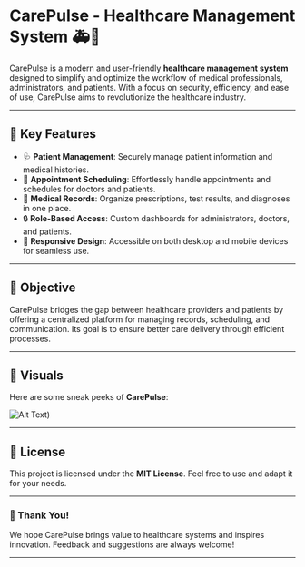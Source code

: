 # CarePulse - Healthcare Management System 🚑💊  

CarePulse is a modern and user-friendly **healthcare management system** designed to simplify and optimize the workflow of medical professionals, administrators, and patients. With a focus on security, efficiency, and ease of use, CarePulse aims to revolutionize the healthcare industry.

---

## 🌟 Key Features  

- 🩺 **Patient Management**: Securely manage patient information and medical histories.  
- 📅 **Appointment Scheduling**: Effortlessly handle appointments and schedules for doctors and patients.  
- 💊 **Medical Records**: Organize prescriptions, test results, and diagnoses in one place.  
- 🔒 **Role-Based Access**: Custom dashboards for administrators, doctors, and patients.  
- 📱 **Responsive Design**: Accessible on both desktop and mobile devices for seamless use.  

---

## 🎯 Objective  

CarePulse bridges the gap between healthcare providers and patients by offering a centralized platform for managing records, scheduling, and communication. Its goal is to ensure better care delivery through efficient processes.

---

## 🎨 Visuals  

Here are some sneak peeks of **CarePulse**:   

![Alt Text]([https://i.ibb.co/4wNwCXHL/Untitled-design.png]))



---

## 📜 License  

This project is licensed under the **MIT License**. Feel free to use and adapt it for your needs.  

---

### 🙌 Thank You!  

We hope CarePulse brings value to healthcare systems and inspires innovation. Feedback and suggestions are always welcome!  

---
